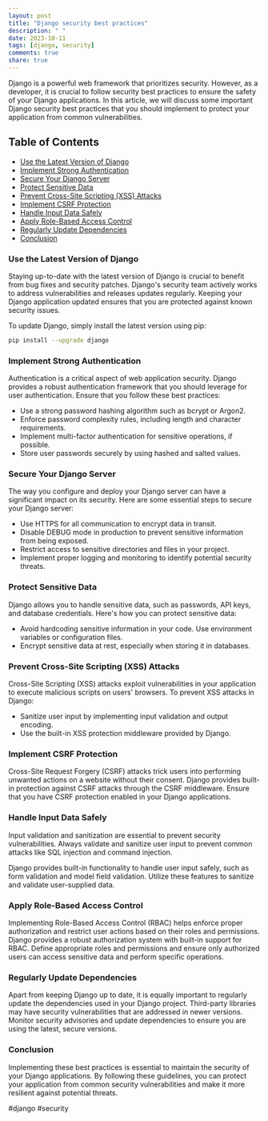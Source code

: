 ```yaml
---
layout: post
title: "Django security best practices"
description: " "
date: 2023-10-11
tags: [django, security]
comments: true
share: true
---
```


Django is a powerful web framework that prioritizes security. However, as a developer, it is crucial to follow security best practices to ensure the safety of your Django applications. In this article, we will discuss some important Django security best practices that you should implement to protect your application from common vulnerabilities.

## Table of Contents
- [Use the Latest Version of Django](#use-the-latest-version-of-django)
- [Implement Strong Authentication](#implement-strong-authentication)
- [Secure Your Django Server](#secure-your-django-server)
- [Protect Sensitive Data](#protect-sensitive-data)
- [Prevent Cross-Site Scripting (XSS) Attacks](#prevent-cross-site-scripting-xss-attacks)
- [Implement CSRF Protection](#implement-csrf-protection)
- [Handle Input Data Safely](#handle-input-data-safely)
- [Apply Role-Based Access Control](#apply-role-based-access-control)
- [Regularly Update Dependencies](#regularly-update-dependencies)
- [Conclusion](#conclusion)

### Use the Latest Version of Django

Staying up-to-date with the latest version of Django is crucial to benefit from bug fixes and security patches. Django's security team actively works to address vulnerabilities and releases updates regularly. Keeping your Django application updated ensures that you are protected against known security issues.

To update Django, simply install the latest version using pip:

```bash
pip install --upgrade django
```

### Implement Strong Authentication

Authentication is a critical aspect of web application security. Django provides a robust authentication framework that you should leverage for user authentication. Ensure that you follow these best practices:

- Use a strong password hashing algorithm such as bcrypt or Argon2.
- Enforce password complexity rules, including length and character requirements.
- Implement multi-factor authentication for sensitive operations, if possible.
- Store user passwords securely by using hashed and salted values.

### Secure Your Django Server

The way you configure and deploy your Django server can have a significant impact on its security. Here are some essential steps to secure your Django server:

- Use HTTPS for all communication to encrypt data in transit.
- Disable DEBUG mode in production to prevent sensitive information from being exposed.
- Restrict access to sensitive directories and files in your project.
- Implement proper logging and monitoring to identify potential security threats.

### Protect Sensitive Data

Django allows you to handle sensitive data, such as passwords, API keys, and database credentials. Here's how you can protect sensitive data:

- Avoid hardcoding sensitive information in your code. Use environment variables or configuration files.
- Encrypt sensitive data at rest, especially when storing it in databases.

### Prevent Cross-Site Scripting (XSS) Attacks

Cross-Site Scripting (XSS) attacks exploit vulnerabilities in your application to execute malicious scripts on users' browsers. To prevent XSS attacks in Django:

- Sanitize user input by implementing input validation and output encoding.
- Use the built-in XSS protection middleware provided by Django.

### Implement CSRF Protection

Cross-Site Request Forgery (CSRF) attacks trick users into performing unwanted actions on a website without their consent. Django provides built-in protection against CSRF attacks through the CSRF middleware. Ensure that you have CSRF protection enabled in your Django applications.

### Handle Input Data Safely

Input validation and sanitization are essential to prevent security vulnerabilities. Always validate and sanitize user input to prevent common attacks like SQL injection and command injection.

Django provides built-in functionality to handle user input safely, such as form validation and model field validation. Utilize these features to sanitize and validate user-supplied data.

### Apply Role-Based Access Control

Implementing Role-Based Access Control (RBAC) helps enforce proper authorization and restrict user actions based on their roles and permissions. Django provides a robust authorization system with built-in support for RBAC. Define appropriate roles and permissions and ensure only authorized users can access sensitive data and perform specific operations.

### Regularly Update Dependencies

Apart from keeping Django up to date, it is equally important to regularly update the dependencies used in your Django project. Third-party libraries may have security vulnerabilities that are addressed in newer versions. Monitor security advisories and update dependencies to ensure you are using the latest, secure versions.

### Conclusion

Implementing these best practices is essential to maintain the security of your Django applications. By following these guidelines, you can protect your application from common security vulnerabilities and make it more resilient against potential threats.

#django #security